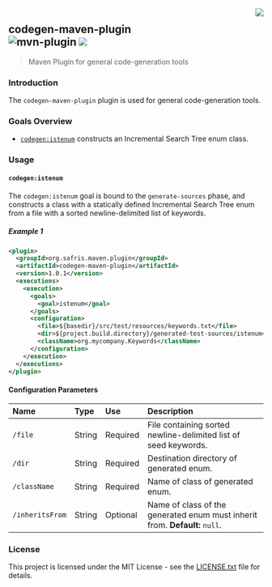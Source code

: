 <img src="https://www.cohesionfirst.org/logo.png" align="right">

## codegen-maven-plugin<br>![mvn-plugin][mvn-plugin] <a href="https://www.cohesionfirst.org/"><img src="https://img.shields.io/badge/CohesionFirst%E2%84%A2--blue.svg"></a>
> Maven Plugin for general code-generation tools

### Introduction

The `codegen-maven-plugin` plugin is used for general code-generation tools.

### Goals Overview

* [`codegen:istenum`](#codegenistenum) constructs an Incremental Search Tree enum class.

### Usage

#### `codegen:istenum`

The `codegen:istenum` goal is bound to the `generate-sources` phase, and constructs a class with a statically defined Incremental Search Tree enum from a file with a sorted newline-delimited list of keywords.

##### Example 1

```xml
<plugin>
  <groupId>org.safris.maven.plugin</groupId>
  <artifactId>codegen-maven-plugin</artifactId>
  <version>1.0.1</version>
  <executions>
    <execution>
      <goals>
        <goal>istenum</goal>
      </goals>
      <configuration>
        <file>${basedir}/src/test/resources/keywords.txt</file>
        <dir>${project.build.directory}/generated-test-sources/istenum</dir>
        <className>org.mycompany.Keywords</className>
      </configuration>
    </execution>
  </executions>
</plugin>
```

#### Configuration Parameters

| Name            | Type    | Use      | Description                                                                 |
|:----------------|:--------|:---------|:----------------------------------------------------------------------------|
| `/file`         | String  | Required | File containing sorted newline-delimited list of seed keywords.             |
| `/dir`          | String  | Required | Destination directory of generated enum.                                    |
| `/className`    | String  | Required | Name of class of generated enum.                                            |
| `/inheritsFrom` | String  | Optional | Name of class of the generated enum must inherit from. **Default:** `null`. |

### License

This project is licensed under the MIT License - see the [LICENSE.txt](LICENSE.txt) file for details.

[mvn-plugin]: https://img.shields.io/badge/mvn-plugin-lightgrey.svg